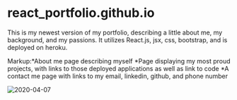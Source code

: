# react_portfolio.github.io

This is my newest version of my portfolio, describing a little about me, my background, and my passions.  It utilizes React.js, jsx, css, bootstrap, and is deployed on heroku.

Markup:*About me page describing myself
       *Page displaying my most proud projects, with links to those deployed applications as well as link to code
       *A contact me page with links to my email, linkedin, github, and phone number
  
![2020-04-07](https://user-images.githubusercontent.com/55032432/78714345-bc4b8380-78e9-11ea-8eec-9a165579efff.png)
